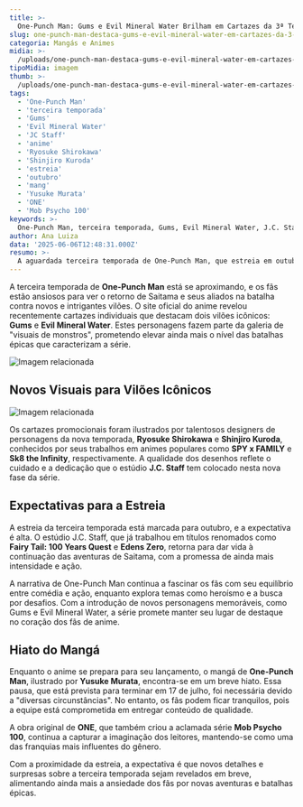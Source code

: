 ```yaml
---
title: >-
  One-Punch Man: Gums e Evil Mineral Water Brilham em Cartazes da 3ª Temporada
slug: one-punch-man-destaca-gums-e-evil-mineral-water-em-cartazes-da-3-temporada
categoria: Mangás e Animes
midia: >-
  /uploads/one-punch-man-destaca-gums-e-evil-mineral-water-em-cartazes-da-3-temporada-thumb.webp
tipoMidia: imagem
thumb: >-
  /uploads/one-punch-man-destaca-gums-e-evil-mineral-water-em-cartazes-da-3-temporada-thumb.webp
tags:
  - 'One-Punch Man'
  - 'terceira temporada'
  - 'Gums'
  - 'Evil Mineral Water'
  - 'JC Staff'
  - 'anime'
  - 'Ryosuke Shirokawa'
  - 'Shinjiro Kuroda'
  - 'estreia'
  - 'outubro'
  - 'mang'
  - 'Yusuke Murata'
  - 'ONE'
  - 'Mob Psycho 100'
keywords: >-
  One-Punch Man, terceira temporada, Gums, Evil Mineral Water, J.C. Staff, anime, Ryosuke Shirokawa, Shinjiro Kuroda, estreia, outubro, mangá, Yusuke Murata, ONE, Mob Psycho 100
author: Ana Luiza
data: '2025-06-06T12:48:31.000Z'
resumo: >-
  A aguardada terceira temporada de One-Punch Man, que estreia em outubro, lança novos cartazes destacando os vilões Gums e Evil Mineral Water. A produção, realizada pelo renomado estúdio J.C. Staff, promete trazer ainda mais ação e emoção para os fãs.
---
```


A terceira temporada de **One-Punch Man** está se aproximando, e os fãs estão ansiosos para ver o retorno de Saitama e seus aliados na batalha contra novos e intrigantes vilões. O site oficial do anime revelou recentemente cartazes individuais que destacam dois vilões icônicos: **Gums** e **Evil Mineral Water**. Estes personagens fazem parte da galeria de "visuais de monstros", prometendo elevar ainda mais o nível das batalhas épicas que caracterizam a série.

![Imagem relacionada](/uploads/one-punch-man-destaca-gums-e-evil-mineral-water-em-cartazes-da-3-temporada-0.webp)

## Novos Visuais para Vilões Icônicos

![Imagem relacionada](/uploads/one-punch-man-destaca-gums-e-evil-mineral-water-em-cartazes-da-3-temporada-1.webp)

Os cartazes promocionais foram ilustrados por talentosos designers de personagens da nova temporada, **Ryosuke Shirokawa** e **Shinjiro Kuroda**, conhecidos por seus trabalhos em animes populares como **SPY x FAMILY** e **Sk8 the Infinity**, respectivamente. A qualidade dos desenhos reflete o cuidado e a dedicação que o estúdio **J.C. Staff** tem colocado nesta nova fase da série.

## Expectativas para a Estreia

A estreia da terceira temporada está marcada para outubro, e a expectativa é alta. O estúdio J.C. Staff, que já trabalhou em títulos renomados como **Fairy Tail: 100 Years Quest** e **Edens Zero**, retorna para dar vida à continuação das aventuras de Saitama, com a promessa de ainda mais intensidade e ação.

A narrativa de One-Punch Man continua a fascinar os fãs com seu equilíbrio entre comédia e ação, enquanto explora temas como heroísmo e a busca por desafios. Com a introdução de novos personagens memoráveis, como Gums e Evil Mineral Water, a série promete manter seu lugar de destaque no coração dos fãs de anime.

## Hiato do Mangá

Enquanto o anime se prepara para seu lançamento, o mangá de **One-Punch Man**, ilustrado por **Yusuke Murata**, encontra-se em um breve hiato. Essa pausa, que está prevista para terminar em 17 de julho, foi necessária devido a "diversas circunstâncias". No entanto, os fãs podem ficar tranquilos, pois a equipe está comprometida em entregar conteúdo de qualidade.

A obra original de **ONE**, que também criou a aclamada série **Mob Psycho 100**, continua a capturar a imaginação dos leitores, mantendo-se como uma das franquias mais influentes do gênero.

Com a proximidade da estreia, a expectativa é que novos detalhes e surpresas sobre a terceira temporada sejam revelados em breve, alimentando ainda mais a ansiedade dos fãs por novas aventuras e batalhas épicas.